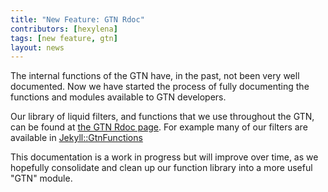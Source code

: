 ```yaml
---
title: "New Feature: GTN Rdoc"
contributors: [hexylena]
tags: [new feature, gtn]
layout: news
---
```


The internal functions of the GTN have, in the past, not been very well documented. Now we have started the process of fully documenting the functions and modules available to GTN developers.

Our library of liquid filters, and functions that we use throughout the GTN, can be found at [the GTN Rdoc page](https://training.galaxyproject.org/training-material/gtn_rdoc/). For example many of our filters are available in [Jekyll::GtnFunctions](https://training.galaxyproject.org/training-material/gtn_rdoc/Jekyll/GtnFunctions.html)

This documentation is a work in progress but will improve over time, as we hopefully consolidate and clean up our function library into a more useful "GTN" module.
